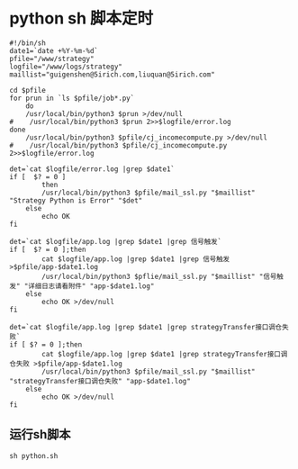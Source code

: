 # python sh 脚本定时

    #!/bin/sh
    date1=`date +%Y-%m-%d`
    pfile="/www/strategy"
    logfile="/www/logs/strategy"
    maillist="guigenshen@5irich.com,liuquan@5irich.com"

    cd $pfile
    for prun in `ls $pfile/job*.py`
        do
        /usr/local/bin/python3 $prun >/dev/null
    #    /usr/local/bin/python3 $prun 2>>$logfile/error.log
    done
        /usr/local/bin/python3 $pfile/cj_incomecompute.py >/dev/null
    #    /usr/local/bin/python3 $pfile/cj_incomecompute.py 2>>$logfile/error.log

    det=`cat $logfile/error.log |grep $date1`
    if [  $? = 0 ]
            then
            /usr/local/bin/python3 $pfile/mail_ssl.py "$maillist" "Strategy Python is Error" "$det"
        else
            echo OK
    fi

    det=`cat $logfile/app.log |grep $date1 |grep 信号触发`
    if [  $? = 0 ];then
            cat $logfile/app.log |grep $date1 |grep 信号触发 >$pfile/app-$date1.log
            /usr/local/bin/python3 $pflie/mail_ssl.py "$maillist" "信号触发" "详细日志请看附件" "app-$date1.log"
        else
            echo OK >/dev/null
    fi

    det=`cat $logfile/app.log |grep $date1 |grep strategyTransfer接口调仓失败`
    if [ $? = 0 ];then
            cat $logfile/app.log |grep $date1 |grep strategyTransfer接口调仓失败 >$pfile/app-$date1.log
            /usr/local/bin/python3 $pfile/mail_ssl.py "$maillist" "strategyTransfer接口调仓失败" "app-$date1.log"
        else
            echo OK >/dev/null
    fi

## 运行sh脚本

```
sh python.sh
```



